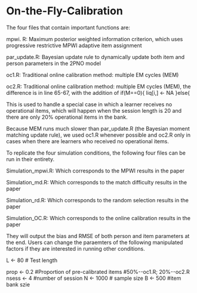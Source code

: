 # On-the-Fly-Calibration


The four files that contain important functions are:

mpwi. R: Maximum posterior weighted information criterion, which uses progressive restrictive MPWI adaptive item assignment

par_update.R: Bayesian update rule to dynamically update both item and person parameters in the 2PNO model

oc1.R: Traditional online calibration method: multiple EM cycles (MEM)

oc2.R: Traditional online calibration method: multiple EM cycles (MEM), the difference is in line 65-67, with the addition of
 if(M==0){
        liq[i,] <- NA
      }else{
 
This is used to handle a special case in which a learner receives no operational items, which will happen when the session length 
is 20 and there are only 20% operational items in the bank. 

Because MEM runs much slower than par_update.R (the Bayesian moment matching update rule), we used oc1.R whenever possible and oc2.R only
in cases when there are learners who received no operational items.

To replicate the four simulation conditions, the following four files can be run in their entirety. 

Simulation_mpwi.R: Which corresponds to the MPWI results in the paper 

Simulation_md.R: Which corresponds to the match difficulty results in the paper

Simulation_rd.R: Which corresponds to the random selection results in the paper

Simulation_OC.R: Which corresponds to the online calibration results in the paper

They will output the bias and RMSE of both person and item parameters at the end. Users can change the paraemters of the following manipulated factors
if they are interested in running other conditions. 

L <- 80 # Test length

prop <- 0.2 #Proportion of pre-calibrated items 
#50%--oc1.R; 20%--oc2.R
nsess <- 4 #number of session
N <- 1000 # sample size
B <- 500 #item bank szie


